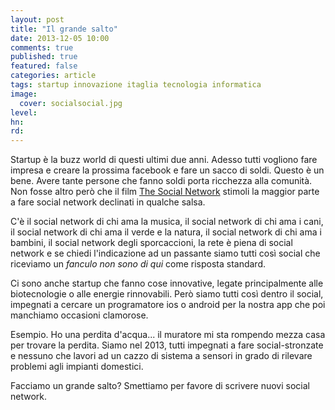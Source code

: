 ```yaml
---
layout: post
title: "Il grande salto"
date: 2013-12-05 10:00
comments: true
published: true
featured: false
categories: article
tags: startup innovazione itaglia tecnologia informatica
image:
  cover: socialsocial.jpg
level:
hn: 
rd: 
---
```


Startup è la buzz world di questi ultimi due anni. Adesso tutti vogliono fare
impresa e creare la prossima facebook e fare un sacco di soldi. Questo è un
bene. Avere tante persone che fanno soldi porta ricchezza alla comunità. Non
fosse altro però che il film [The Social
Network](http://www.thesocialnetwork-movie.com/) stimoli la maggior parte a
fare social network declinati in qualche salsa.

C'è il social network di chi ama la musica, il social network di chi ama i
cani, il social network di chi ama il verde e la natura, il social network di
chi ama i bambini, il social network degli sporcaccioni, la rete è piena di
social network e se chiedi l'indicazione ad un passante siamo tutti così social
che riceviamo un _fanculo non sono di qui_ come risposta standard.

Ci sono anche startup che fanno cose innovative, legate principalmente alle
biotecnologie o alle energie rinnovabili. Però siamo tutti così dentro il
social, impegnati a cercare un programatore ios o android per la nostra app che
poi manchiamo occasioni clamorose.

Esempio. Ho una perdita d'acqua... il muratore mi sta rompendo mezza casa per
trovare la perdita. Siamo nel 2013, tutti impegnati a fare social-stronzate e
nessuno che lavori ad un cazzo di sistema a sensori in grado di rilevare
problemi agli impianti domestici.

Facciamo un grande salto? Smettiamo per favore di scrivere nuovi social
network.
